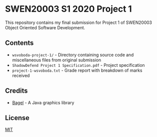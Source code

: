 # SWEN20003 S1 2020 Project 1

This repository contains my final submission for Project 1 of SWEN20003 Object Oriented Software Development.

## Contents

- `wsvoboda-project-1/` - Directory containing source code and miscellaneous files from original submission
- `ShadowDefend Project 1 Specification.pdf` - Project specification
- `project-1-wsvoboda.txt` - Grade report with breakdown of marks received

## Credits

- [Bagel](https://people.eng.unimelb.edu.au/mcmurtrye/bagel-doc/) - A Java graphics library

## License

[MIT](https://choosealicense.com/licenses/mit/)
